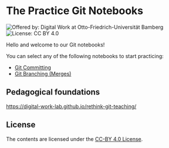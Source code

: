 # The Practice Git Notebooks

![Offered by: Digital Work at Otto-Friedrich-Universität Bamberg](https://img.shields.io/badge/Offered%20by-%20Digital%20Work%20(Otto--Friedrich--Universit%C3%A4t%20Bamberg)-blue)
![License: CC BY 4.0](https://img.shields.io/badge/License-CC%20BY%204.0-green.svg)

Hello and welcome to our Git notebooks!

You can select any of the following notebooks to start practicing:

- [Git Committing](notebooks/git_committing.ipynb)
- [Git Branching (Merges)](notebooks/git_branching_merge.ipynb)

## Pedagogical foundations

https://digital-work-lab.github.io/rethink-git-teaching/

## License

The contents are licensed under the [CC-BY 4.0 License](https://creativecommons.org/licenses/by/4.0/).
